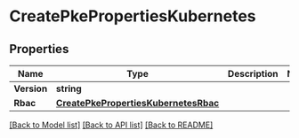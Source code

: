 # CreatePkePropertiesKubernetes

## Properties

Name | Type | Description | Notes
------------ | ------------- | ------------- | -------------
**Version** | **string** |  | 
**Rbac** | [**CreatePkePropertiesKubernetesRbac**](CreatePKEProperties_kubernetes_rbac.md) |  | 

[[Back to Model list]](../README.md#documentation-for-models) [[Back to API list]](../README.md#documentation-for-api-endpoints) [[Back to README]](../README.md)



